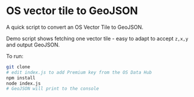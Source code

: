 # OS vector tile to GeoJSON

A quick script to convert an OS Vector Tile to GeoJSON. 

Demo script shows fetching one vector tile - easy to adapt to accept `z,x,y` and output GeoJSON. 

To run:

```bash
git clone  
# edit index.js to add Premium key from the OS Data Hub 
npm install
node index.js
# GeoJSON will print to the console
```